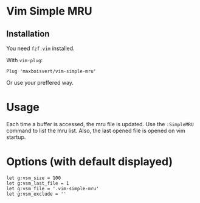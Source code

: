 # Vim Simple MRU

## Installation

You need `fzf.vim` installed.

With `vim-plug`:
```
Plug 'maxboisvert/vim-simple-mru'
```
Or use your preffered way.

# Usage

Each time a buffer is accessed, the mru file is updated. Use the `:SimpleMRU` command to list the mru list. Also, the last opened file is opened on vim startup.

# Options (with default displayed)

```
let g:vsm_size = 100
let g:vsm_last_file = 1
let g:vsm_file = '.vim-simple-mru'
let g:vsm_exclude = ''
```
